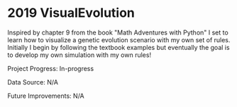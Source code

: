 # 2019 VisualEvolution
 Inspired by chapter 9 from the book "Math Adventures with Python" I set to learn how to visualize a genetic evolution scenario with my own set of rules. Initially I begin by following the textbook examples but eventually the goal is to develop my own simulation with my own rules!

Project Progress: In-progress

Data Source: N/A

Future Improvements: N/A
